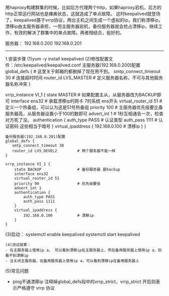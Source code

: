 用haproxy构建群集的时候，比如后方代理两个http，如果haproxy宕机，后方的http正常运行网站也是瘫痪状态，这就造成了单点故障。
这时keepalived就登场了，keepalived基于vrrp协议，两台主机之间生成一个虚拟的ip，我们称漂移ip，漂移ip由主服务器承担，一但主服务器宕机，备份服务器就会抢占漂移ip，继续工作，有效的解决了群集中的单点故障。两者相结合，挺好的。

服务器：
192.168.0.200
192.168.0.201

---
1.安装步骤
(1)yum -y install keepalived
(2)修改配置文件：/etc/keepalived/keepalived.conf
主服务器(192.168.0.200)配置
global_defs {                   # 这里关于邮箱的都删掉了现在用不到。
   smtp_connect_timeout 30      # 连接超时时间
   router_id LVS_MASTER         # 定义服务器名称，不可与其他服务器名称冲突
}

vrrp_instance VI_1 {
    state MASTER                # 如果配置主从，从服务器改为BACKUP即可
    interface ens32             # 承载漂移ip的网卡 7的系统 ens开头
    virtual_router_id 51        # 定义一个热备组，可以认为这是51号热备组
    priority 100                # 主服务器优先级要比备服务器高，从服务器设置小于100的数即可
    advert_int 1                # 1秒互相通告一次，检查对方死了没。
    authentication {
        auth_type PASS          # 认证类型
        auth_pass 1111          # 认证密码  这些相当于暗号
    }
    virtual_ipaddress {
        192.168.0.100           # 漂移ip
    }
}
```
备份服务器(192.168.0.201)配置
global_defs {
   smtp_connect_timeout 30
   router_id LVS_DEVEL2         # 两个服务器不能一样
}
 
vrrp_instance VI_1 {
    state BACKUP                # 备份服务器 是backup
    interface ens32
    virtual_router_id 51
    priority 90                 # 优先级要低
    advert_int 1
    authentication {
        auth_type PASS
        auth_pass 1111
    }
    virtual_ipaddress {
        192.168.0.100           # 漂移ip
    }
}
```
(3)启动：
systemctl enable keepalived
systemctl start keepalived
```
(4)测试效果：
- 在主服务器上使用ip a， 可以看到漂移ip在主服务器上，而在备用服务器上使用ip a，则看不到漂移ip
- 当关闭主服务器，在备用服务器上使用ip a，可以看到漂移ip在备用服务器上
```
(5)常见问题
- ping不通漂移ip
注释掉global_defs段中的vrrp_strict，vrrp_strict 开启则表示严格遵守 vrrp 协议

